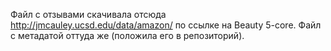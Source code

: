 Файл с отзывами скачивала отсюда http://jmcauley.ucsd.edu/data/amazon/ по ссылке на Beauty 5-core. Файл с метадатой оттуда же (положила его в репозиторий).
